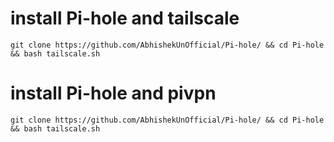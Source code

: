 # install Pi-hole and tailscale

```
git clone https://github.com/AbhishekUnOfficial/Pi-hole/ && cd Pi-hole && bash tailscale.sh
```

# install Pi-hole and pivpn
```
git clone https://github.com/AbhishekUnOfficial/Pi-hole/ && cd Pi-hole && bash tailscale.sh
```
